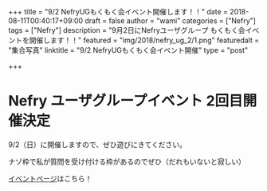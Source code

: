 +++
title = "9/2 NefryUGもくもく会イベント開催します！！"
date = 2018-08-11T00:40:17+09:00
draft = false
author = "wami"
categories = ["Nefry"]
tags = ["Nefry"]
description = "9月2日にNefryユーザグループ もくもく会イベントを開催します！！"
featured = "img/2018/nefry_ug_2/1.png"
featuredalt = "集合写真"
linktitle = "9/2 NefryUGもくもく会イベント開催"
type = "post"

+++

# Nefry ユーザグループイベント 2回目開催決定

9/2（日）に開催しますので、ぜひ遊びにきてください。

ナゾ枠で私が質問を受け付ける枠があるのでぜひ（だれもいないと寂しい）

[イベントページ](https://nefry.connpass.com/event/97692/)はこちら！
